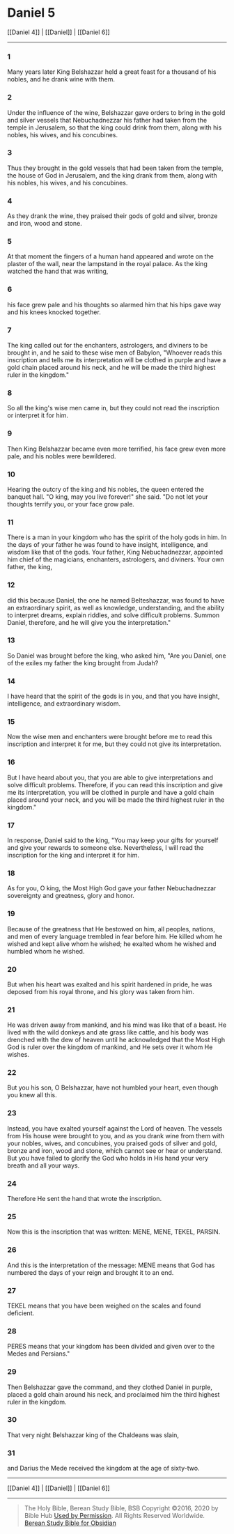 # Daniel 5

[[Daniel 4]] | [[Daniel]] | [[Daniel 6]]

---

### 1
Many years later King Belshazzar held a great feast for a thousand of his nobles, and he drank wine with them.

### 2
Under the influence of the wine, Belshazzar gave orders to bring in the gold and silver vessels that Nebuchadnezzar his father had taken from the temple in Jerusalem, so that the king could drink from them, along with his nobles, his wives, and his concubines.

### 3
Thus they brought in the gold vessels that had been taken from the temple, the house of God in Jerusalem, and the king drank from them, along with his nobles, his wives, and his concubines.

### 4
As they drank the wine, they praised their gods of gold and silver, bronze and iron, wood and stone.

### 5
At that moment the fingers of a human hand appeared and wrote on the plaster of the wall, near the lampstand in the royal palace. As the king watched the hand that was writing,

### 6
his face grew pale and his thoughts so alarmed him that his hips gave way and his knees knocked together.

### 7
The king called out for the enchanters, astrologers, and diviners to be brought in, and he said to these wise men of Babylon, "Whoever reads this inscription and tells me its interpretation will be clothed in purple and have a gold chain placed around his neck, and he will be made the third highest ruler in the kingdom."

### 8
So all the king's wise men came in, but they could not read the inscription or interpret it for him.

### 9
Then King Belshazzar became even more terrified, his face grew even more pale, and his nobles were bewildered.

### 10
Hearing the outcry of the king and his nobles, the queen entered the banquet hall. "O king, may you live forever!" she said. "Do not let your thoughts terrify you, or your face grow pale.

### 11
There is a man in your kingdom who has the spirit of the holy gods in him. In the days of your father he was found to have insight, intelligence, and wisdom like that of the gods. Your father, King Nebuchadnezzar, appointed him chief of the magicians, enchanters, astrologers, and diviners. Your own father, the king,

### 12
did this because Daniel, the one he named Belteshazzar, was found to have an extraordinary spirit, as well as knowledge, understanding, and the ability to interpret dreams, explain riddles, and solve difficult problems. Summon Daniel, therefore, and he will give you the interpretation."

### 13
So Daniel was brought before the king, who asked him, "Are you Daniel, one of the exiles my father the king brought from Judah?

### 14
I have heard that the spirit of the gods is in you, and that you have insight, intelligence, and extraordinary wisdom.

### 15
Now the wise men and enchanters were brought before me to read this inscription and interpret it for me, but they could not give its interpretation.

### 16
But I have heard about you, that you are able to give interpretations and solve difficult problems. Therefore, if you can read this inscription and give me its interpretation, you will be clothed in purple and have a gold chain placed around your neck, and you will be made the third highest ruler in the kingdom."

### 17
In response, Daniel said to the king, "You may keep your gifts for yourself and give your rewards to someone else. Nevertheless, I will read the inscription for the king and interpret it for him.

### 18
As for you, O king, the Most High God gave your father Nebuchadnezzar sovereignty and greatness, glory and honor.

### 19
Because of the greatness that He bestowed on him, all peoples, nations, and men of every language trembled in fear before him. He killed whom he wished and kept alive whom he wished; he exalted whom he wished and humbled whom he wished.

### 20
But when his heart was exalted and his spirit hardened in pride, he was deposed from his royal throne, and his glory was taken from him.

### 21
He was driven away from mankind, and his mind was like that of a beast. He lived with the wild donkeys and ate grass like cattle, and his body was drenched with the dew of heaven until he acknowledged that the Most High God is ruler over the kingdom of mankind, and He sets over it whom He wishes.

### 22
But you his son, O Belshazzar, have not humbled your heart, even though you knew all this.

### 23
Instead, you have exalted yourself against the Lord of heaven. The vessels from His house were brought to you, and as you drank wine from them with your nobles, wives, and concubines, you praised gods of silver and gold, bronze and iron, wood and stone, which cannot see or hear or understand. But you have failed to glorify the God who holds in His hand your very breath and all your ways.

### 24
Therefore He sent the hand that wrote the inscription.

### 25
Now this is the inscription that was written: MENE, MENE, TEKEL, PARSIN.

### 26
And this is the interpretation of the message: MENE means that God has numbered the days of your reign and brought it to an end.

### 27
TEKEL means that you have been weighed on the scales and found deficient.

### 28
PERES means that your kingdom has been divided and given over to the Medes and Persians."

### 29
Then Belshazzar gave the command, and they clothed Daniel in purple, placed a gold chain around his neck, and proclaimed him the third highest ruler in the kingdom.

### 30
That very night Belshazzar king of the Chaldeans was slain,

### 31
and Darius the Mede received the kingdom at the age of sixty-two.

---

[[Daniel 4]] | [[Daniel]] | [[Daniel 6]]

---

> The Holy Bible, Berean Study Bible, BSB
> Copyright &copy;2016, 2020 by Bible Hub
> [Used by Permission](https://berean.bible/terms.htm). All Rights Reserved Worldwide.
> [Berean Study Bible for Obsidian](https://github.com/gapmiss/berean-study-bible-for-obsidian)

